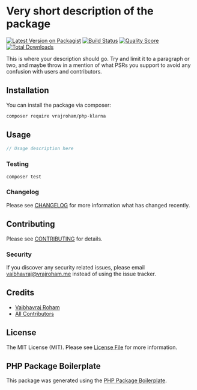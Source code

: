 # Very short description of the package

[![Latest Version on Packagist](https://img.shields.io/packagist/v/vrajroham/php-klarna.svg?style=flat-square)](https://packagist.org/packages/vrajroham/php-klarna)
[![Build Status](https://img.shields.io/travis/vrajroham/php-klarna/master.svg?style=flat-square)](https://travis-ci.org/vrajroham/php-klarna)
[![Quality Score](https://img.shields.io/scrutinizer/g/vrajroham/php-klarna.svg?style=flat-square)](https://scrutinizer-ci.com/g/vrajroham/php-klarna)
[![Total Downloads](https://img.shields.io/packagist/dt/vrajroham/php-klarna.svg?style=flat-square)](https://packagist.org/packages/vrajroham/php-klarna)

This is where your description should go. Try and limit it to a paragraph or two, and maybe throw in a mention of what PSRs you support to avoid any confusion with users and contributors.

## Installation

You can install the package via composer:

```bash
composer require vrajroham/php-klarna
```

## Usage

``` php
// Usage description here
```

### Testing

``` bash
composer test
```

### Changelog

Please see [CHANGELOG](CHANGELOG.md) for more information what has changed recently.

## Contributing

Please see [CONTRIBUTING](CONTRIBUTING.md) for details.

### Security

If you discover any security related issues, please email vaibhavraj@vrajroham.me instead of using the issue tracker.

## Credits

- [Vaibhavraj Roham](https://github.com/vrajroham)
- [All Contributors](../../contributors)

## License

The MIT License (MIT). Please see [License File](LICENSE.md) for more information.

## PHP Package Boilerplate

This package was generated using the [PHP Package Boilerplate](https://laravelpackageboilerplate.com).